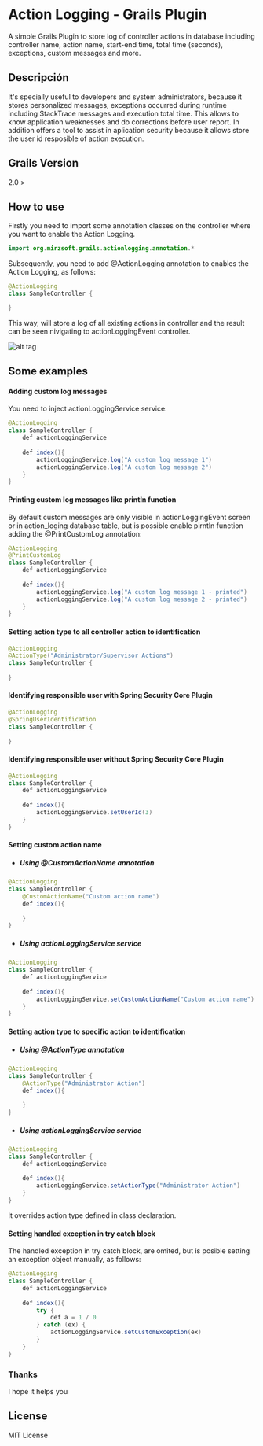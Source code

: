 # Action Logging - Grails Plugin

A simple Grails Plugin to store log of controller actions in database including controller name, action name, start-end time, total time (seconds), exceptions, custom messages and more.

## Descripción

It's specially useful to developers and system administrators, because it stores personalized messages, exceptions occurred during runtime including StackTrace messages and execution total time. This allows to know application weaknesses and do  corrections before user report. In addition offers a tool to assist in aplication security because it allows store the user id resposible of action execution.

## Grails Version

2.0 >

## How to use

Firstly you need to import some annotation classes on the controller where you want to enable the Action Logging.

```java
import org.mirzsoft.grails.actionlogging.annotation.*
```

Subsequently, you need to add @ActionLogging annotation to enables the Action Logging, as follows:

```java
@ActionLogging
class SampleController {

}
```

This way, will store a log of all existing actions in controller and the result can be seen nivigating to actionLoggingEvent controller.

![alt tag](https://github.com/erickmorales3/action-logging/blob/master/actionLoggingEventList.png)

## Some examples

#### Adding custom log messages

You need to inject actionLoggingService service:

```java
@ActionLogging
class SampleController {
    def actionLoggingService
    
    def index(){
        actionLoggingService.log("A custom log message 1")
        actionLoggingService.log("A custom log message 2")
    }
}
```

#### Printing custom log messages like println function

By default custom messages are only visible in actionLoggingEvent screen or in action_loging database table, but is possible enable pirntln function adding the @PrintCustomLog annotation:

```java
@ActionLogging
@PrintCustomLog
class SampleController {
    def actionLoggingService
    
    def index(){
        actionLoggingService.log("A custom log message 1 - printed")
        actionLoggingService.log("A custom log message 2 - printed")
    }
}
```

#### Setting action type to all controller action to identification

```java
@ActionLogging
@ActionType("Administrator/Supervisor Actions")
class SampleController {
    
}
```

#### Identifying responsible user with Spring Security Core Plugin

```java
@ActionLogging
@SpringUserIdentification
class SampleController {
    
}
```

#### Identifying responsible user without Spring Security Core Plugin

```java
@ActionLogging
class SampleController {
    def actionLoggingService
    
    def index(){
        actionLoggingService.setUserId(3)
    }
}
```

#### Setting custom action name

- ##### Using @CustomActionName annotation

```java
@ActionLogging
class SampleController {
    @CustomActionName("Custom action name")
    def index(){
        
    }
}
```

- ##### Using actionLoggingService service

```java
@ActionLogging
class SampleController {
    def actionLoggingService
    
    def index(){
        actionLoggingService.setCustomActionName("Custom action name")
    }
}
```

#### Setting action type to specific action to identification

- ##### Using @ActionType annotation

```java
@ActionLogging
class SampleController {
    @ActionType("Administrator Action")
    def index(){
        
    }
}
```

- ##### Using actionLoggingService service

```java
@ActionLogging
class SampleController {
    def actionLoggingService
    
    def index(){
        actionLoggingService.setActionType("Administrator Action")
    }
}
```

It overrides action type defined in class declaration.

#### Setting handled exception in try catch block

The handled exception in try catch block, are omited, but is posible setting an exception object manually, as follows:

```java
@ActionLogging
class SampleController {
    def actionLoggingService
    
    def index(){
        try {
            def a = 1 / 0
        } catch (ex) {
            actionLoggingService.setCustomException(ex)
        }
    }
}
```

### Thanks

I hope it helps you


License
----

 MIT License


